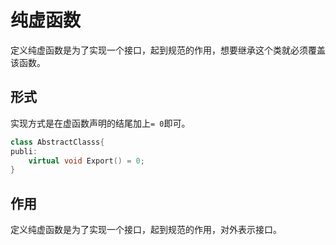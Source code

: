 # 纯虚函数

定义纯虚函数是为了实现一个接口，起到规范的作用，想要继承这个类就必须覆盖该函数。

## 形式

实现方式是在虚函数声明的结尾加上`= 0`即可。

```cpp
class AbstractClasss{
publi:
    virtual void Export() = 0;
}
```

## 作用

定义纯虚函数是为了实现一个接口，起到规范的作用，对外表示接口。

